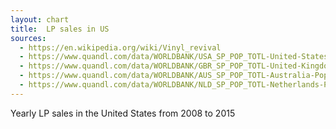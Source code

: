 ```yaml
---
layout: chart
title:  LP sales in US
sources:
  - https://en.wikipedia.org/wiki/Vinyl_revival
  - https://www.quandl.com/data/WORLDBANK/USA_SP_POP_TOTL-United-States-Population-total
  - https://www.quandl.com/data/WORLDBANK/GBR_SP_POP_TOTL-United-Kingdom-Population-total
  - https://www.quandl.com/data/WORLDBANK/AUS_SP_POP_TOTL-Australia-Population-total
  - https://www.quandl.com/data/WORLDBANK/NLD_SP_POP_TOTL-Netherlands-Population-total
---
```


<p>Yearly LP sales in the United States from 2008 to 2015</p>

<div id='viz'></div>

<script type='text/javascript'>

  // DATA
  var data = {
    usa: [
      { year: '2007', lp_sales: 988000,   population: 298379912 },
      { year: '2008', lp_sales: 1880000,  population: 301231207 },
      { year: '2009', lp_sales: 2500000,  population: 304093966 },
      { year: '2010', lp_sales: 2800000,  population: 306771529 },
      { year: '2011', lp_sales: 3800000,  population: 309347057 },
      { year: '2012', lp_sales: 4600000,  population: 311721632 },
      { year: '2013', lp_sales: 6100000,  population: 314112078 },
      { year: '2014', lp_sales: 9200000,  population: 316497531 },
      { year: '2015', lp_sales: 11900000, population: 318857056 }
    ],
    gbr: [
      { year: '2007', lp_sales: 205000, population: 60846820 },
      { year: '2008', lp_sales: 209000, population: 61322463 },
      { year: '2009', lp_sales: 219000, population: 61806995 },
      { year: '2010', lp_sales: 234000, population: 62276270 },
      { year: '2011', lp_sales: 337000, population: 62766365 },
      { year: '2012', lp_sales: 389000, population: 63258918 },
      { year: '2013', lp_sales: 780000, population: 63700300 },
      { year: '2014', lp_sales: null,   population: 64106779 },
      { year: '2015', lp_sales: null,   population: 64510376 }
    ],
    nld: [
      { year: '2007', lp_sales: null,   population: 16346101 },
      { year: '2008', lp_sales: null,   population: 16381696 },
      { year: '2009', lp_sales: 51000,  population: 16445593 },
      { year: '2010', lp_sales: 60400,  population: 16530388 },
      { year: '2011', lp_sales: 81000,  population: 16615394 },
      { year: '2012', lp_sales: 115000, population: 16693074 },
      { year: '2013', lp_sales: null,   population: 16754962 },
      { year: '2014', lp_sales: null,   population: 16804432 },
      { year: '2015', lp_sales: null,   population: 16854183 }
    ],
    aus: [
      { year: '2007', lp_sales: 17996,  population: 20697900 },
      { year: '2008', lp_sales: 19608,  population: 20827600 },
      { year: '2009', lp_sales: 53766,  population: 21249200 },
      { year: '2010', lp_sales: 39644,  population: 21691700 },
      { year: '2011', lp_sales: 44876,  population: 22031750 },
      { year: '2012', lp_sales: 77934,  population: 22340024 },
      { year: '2013', lp_sales: 137658, population: 22728254 },
      { year: '2014', lp_sales: 277767, population: 23125868 },
      { year: '2015', lp_sales: 374097, population: 23490736 }
    ]
  };


  // SETTINGS
  var width = 800;
  var height = 200;
  var margin = {
    top: 20,
    right: 100,
    bottom: 40,
    left: 100
  };
  var dataset = data.aus;


  // FORMATTING
  _.each(dataset, function (d, i, all) {
    var prev = all[i - 1];
    if (prev) {
      d.lp_sales_change = ((d.lp_sales / prev.lp_sales) - 1) * 100;
    } else {
      d.lp_sales_change = 100;
    }
  });

  dataset = _.tail(dataset);


  // SCALES

  // point
  var x = d3.scalePoint()
    .domain(dataset.map(function(d) { return d.year; }))
    .rangeRound([0, width])
    .padding(0.5);

  // %
  var yMin = d3.min(dataset, function(d) { return d.lp_sales_change; });
  var y = d3.scaleLinear()
    .domain([(yMin < 0 ? yMin : 0), d3.max(dataset, function(d) { return d.lp_sales_change; })])
    .range([height, 0])
    .nice();

  // band
  var x2 = d3.scaleBand()
    .domain(dataset.map(function(d) { return d.year; }))
    .rangeRound([0, width])
    .paddingInner(0.15)
    .paddingOuter(0.15);

  // n
  var y2 = d3.scaleLinear()
    .domain([0, d3.max(dataset, function(d) { return d.lp_sales; })])
    .range([y(0), 0])
    .nice();


  // AXIS
  var xAxis = d3.axisBottom(x);

  var yAxis = d3.axisLeft(y)
    .tickFormat(function (d) { return (d + '%'); })
    .ticks(5);

  var yAxis2 = d3.axisRight(y2)
    .ticks(5);


  // LINE
  var calcLine = d3.line()
    .x(function(d) { return x(d.year); })
    .y(function(d) { return y(d.lp_sales_change); })
    .curve( d3.curveLinear );


  // VIZ
  var svg = d3.select('#viz')
    .append('svg')
    .attr('width', (margin.left + margin.right + width))
    .attr('height', (margin.top + margin.bottom + height))
    .append('g')
    .attr('transform', 'translate('+ margin.left +','+ margin.top +')');

  var xAxisGroup = svg.append('g')
    .attr('class', 'x axis')
    .attr('transform', 'translate(0,' + y(0) + ')')
    .call(xAxis);

  var yAxisGroup = svg.append('g')
    .attr('class', 'y axis')
    .call(yAxis);

  yAxisGroup.selectAll('path')
    .style('stroke', 'maroon')
    .style('stroke-width', 3);

  yAxisGroup.selectAll('line')
    .style('stroke', 'maroon')
    .style('stroke-width', 3);

  var yAxis2Group = svg.append('g')
    .attr('class', 'y2 axis')
    .attr('transform', 'translate('+width+',0)')
    .call(yAxis2);

  yAxis2Group.selectAll('path')
    .style('stroke', 'steelblue')
    .style('stroke-width', 3);

  yAxis2Group.selectAll('line')
    .style('stroke', 'steelblue')
    .style('stroke-width', 3);

  svg.selectAll('bar')
    .data(dataset)
    .enter().append('rect')
    .style('fill', 'steelblue')
    .attr('x', function(d) { return x2(d.year); })
    .attr('y', function(d) { return y2(d.lp_sales); })
    .attr('width', x2.bandwidth())
    .attr('height', function(d) { return (y(0) - y2(d.lp_sales)); });

  svg.append('path')
    .attr('d', calcLine( dataset ))
    .style('fill', 'none')
    .style('stroke', 'maroon')
    .style('stroke-width', 2);

  svg.selectAll('dot')
    .data( dataset )
    .enter().append('circle')
    .attr('cx', function(d) { return x(d.year); })
    .attr('cy', function(d) { return y(d.lp_sales_change); })
    .attr('r', 4)
    .style('fill', 'maroon');

</script>
